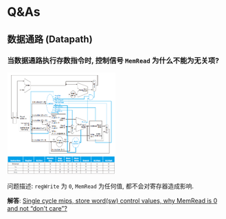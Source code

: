 # Q&As
## 数据通路 (Datapath)
### 当数据通路执行存数指令时, 控制信号 `MemRead` 为什么不能为无关项?

<img src="./images/datapath1.png" width=50% alt="MIPS datapath">
<img src="./images/datapath2.png" width=50% alt="control signals">

问题描述: `regWrite` 为 `0`, `MemRead` 为任何值, 都不会对寄存器造成影响.

**解答**:
[Single cycle mips, store word(sw) control values, why MemRead is 0 and not “don't care”?](https://stackoverflow.com/questions/52710955/single-cycle-mips-store-wordsw-control-values-why-memread-is-0-and-not-don)
